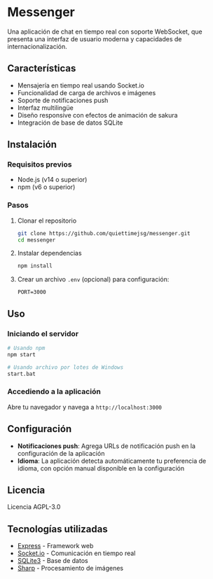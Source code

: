 # Messenger

Una aplicación de chat en tiempo real con soporte WebSocket, que presenta una interfaz de usuario moderna y capacidades de internacionalización.

## Características

- Mensajería en tiempo real usando Socket.io
- Funcionalidad de carga de archivos e imágenes
- Soporte de notificaciones push
- Interfaz multilingüe
- Diseño responsive con efectos de animación de sakura
- Integración de base de datos SQLite

## Instalación

### Requisitos previos
- Node.js (v14 o superior)
- npm (v6 o superior)

### Pasos
1. Clonar el repositorio
   ```bash
   git clone https://github.com/quiettimejsg/messenger.git
   cd messenger
   ```

2. Instalar dependencias
   ```bash
   npm install
   ```

3. Crear un archivo `.env` (opcional) para configuración:
   ```
   PORT=3000
   ```

## Uso

### Iniciando el servidor

```bash
# Usando npm
npm start

# Usando archivo por lotes de Windows
start.bat
```

### Accediendo a la aplicación
Abre tu navegador y navega a `http://localhost:3000`

## Configuración
- **Notificaciones push**: Agrega URLs de notificación push en la configuración de la aplicación
- **Idioma**: La aplicación detecta automáticamente tu preferencia de idioma, con opción manual disponible en la configuración

## Licencia
Licencia AGPL-3.0

## Tecnologías utilizadas
- [Express](https://expressjs.com/) - Framework web
- [Socket.io](https://socket.io/) - Comunicación en tiempo real
- [SQLite3](https://www.sqlite.org/) - Base de datos
- [Sharp](https://sharp.pixelplumbing.com/) - Procesamiento de imágenes